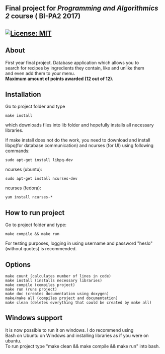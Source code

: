 ## Final project for _Programming and Algorithmics 2_ course ( BI-PA2 2017)<br/>
## [![License: MIT](https://img.shields.io/badge/License-MIT-green.svg)](https://opensource.org/licenses/MIT)

## About
First year final project. Database application which allows you to <br/>
search for recipes by ingredients they contain, like and unlike them <br/>
and even add them to your menu. <br/>
__Maximum amount of points awarded (12 out of 12).__

## Installation
Go to project folder and type
```
make install
```
which downloads files into lib folder and hopefully installs all necessary libraries.


If make install does not do the work, you need to download and install <br/>
libpq(for database communication) and ncurses (for UI) using following commands:<br/>
```
sudo apt-get install libpq-dev
```

ncurses (ubuntu): 
```
sudo apt-get install ncurses-dev
```
ncurses (fedora):
```
yum install ncurses-*
```
## How to run project
Go to project folder and type:
```
make compile && make run
```
For testing purposes, logging in using username and password "heslo" (without quotes) is recommended.

## Options
```
make count (calculates number of lines in code)
make install (installs necessary libraries)
make compile (compiles project)
make run (runs project)
make doc (creates documentation using doxygen)
make/make all (compiles project and documentation)
make clean (deletes everything that could be created by make all)
```

## Windows support
It is now possible to run it on windows. I do recommend using<br/>
Bash on Ubuntu on Windows and installing libraries as if you were on ubuntu.<br/>
To run project type "make clean && make compile && make run" into bash.
